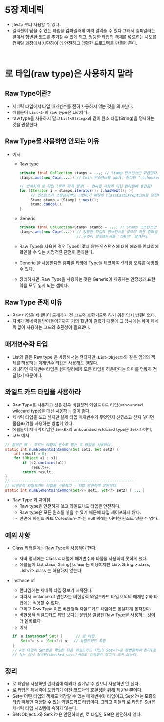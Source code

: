 # 5장 제네릭

- java5 부터 사용할 수 있다.
- 컬렉션이 담을 수 있는 타입을 컴파일러에 미리 알려줄 수 있다.그래서 컴파일러는 알아서 형변환 코드를 추가할 수 있게 되고, 엉뚱한 타입의 객체를 넣으려는 시도를 컴파일 과정에서 차단하여 더 안전하고 명확한 프로그램을 만들어 준다.

<br>

# 로 타입(raw type)은 사용하지 말라

## Raw Type이란?

- 제네릭 타입에서 타입 매개변수를 전혀 사용하지 않는 것을 의미한다.
- 예를들어 `List<E>`의 raw type은 List이다.
- raw type을 사용하지 말고 `List<String>`과 같이 원소 타입(String)을 명시하는 것을 권장한다.

## Raw Type을 사용하면 안되는 이유

- 예시
    - Raw type
        
        ```java
        private final Collection stamps = ...; // Stamp 인스턴스만 취급한다.
        stamps.add(new Coin(...)) // Coin 인스턴스를 add() 한다면 "unchecked call" 경고를 내뱉는다.
        
        // 반복자의 로 타입 (따라 하지 말것! - 컴파일 시점이 아닌 런타임때 발견됨)
        for (Iterator i = stamps.iterator(); i.hasNext(); ){
             // 인스턴스가 스탬프가아닌 코인이기 때문에 ClassCastException을 던진다.
             Stamp stamp = (Stamp) i.next(); 
             stamp.cancel();
        }
        ```
        
    - Generic
        
        ```java
        private final Collection<Stamp> stamps = ...; // Stamp 인스턴스만 취급한다.
        stamps.add(new Coin(...)) // 엉뚱한 타입의 인스턴스를 넣으려 하면 컴파일 오류가 발생하면
                                  // 무엇이 잘못됐는지를 '정확히' 알려준다.
        ```
        
    - Raw Type을 사용한 경우 Type이 맞지 않는 인스턴스에 대한 에러를 런타임에 확인할 수 있는 치명적인 단점이 존재한다.
    - Generic 을 사용한다면 컴파일 타임에 Type을 체크하여 런타임 오류를 예방할 수 있다.
    - 정리하자면, Raw Type을 사용하는 것은 Generic이 제공하는 안정성과 표현력을 모두 잃게 되는 셈이다.

## Raw Type 존재 이유

- Raw 타입은 제네릭이 도래하기 전 코드와 호환되도록 하기 위한 임시 방편이었다.
- 자바가 제네릭을 받아들이기까지 거의 10년이 걸렸기 때문에 그 당시에는 이미 제네릭 없이 사용하는 코드와 호환성이 필요했다.

## 매개변수화 타입

- List와 같은 Raw type 은 사용해서는 안되지만, `List<Object>`와 같은 임의의 객체를 허용하는 매개변수 타입은 사용해도 괜찮다.
- 왜냐하면 매개변수 타입은 컴파일러에게 모든 타입을 허용한다는 의미를 명확히 전달했기 때문이다.

## 와일드 카드 타입을 사용하라

- Raw Type을 사용하고 싶은 경우 비한정적 와일드카드 타입(unbounded wildcard type)을 대신 사용하는 것이 좋다.
- 제네릭 타입을 쓰고 싶지만 실제 타입 매개변수가 무엇인지 신경쓰고 싶지 않다면 물음표(?)룰 사용하는 방법이 있다.
- 예를들어 제네릭 타입인 `Set<E>`의 unbounded wildcard type은 `Set<?>`이다,
- 코드 예시

```java
// 잘못된 예 - 모르는 타입의 원소도 받는 로 타입을 사용했다.
static int numElementsInCommon(Set set1, Set set2) {
	int result = 0;
	for (Object o1 : s1)
		if (s2.contains(o1))
			result++;
		return result;
}
// --------------------------------------------------------
// 비한정적 와일드카드 타입을 사용하라 - 타입 안전하며 유연하다.
static int numElementsInCommon(Set<?> set1, Set<?> set2) { ... }
```

- Raw Type 과 차이점
    - Raw type은 안전하지 않고 와일드카드 타입은 안전하다.
    - Raw type은 모든 원소를 넣을 수 있기 때문에 타입 세이프하지 않다.
    - 반면에 와일드 카드 Collection<?>는 null 외에는 어떠한 원소도 넣을 수 없다.

## 예외 사항

- Class 리터럴에는 Raw Type을 사용해야 한다.
    - 자바 명세에는 Class 리터럴에 매개변수화 타입을 사용하지 못하게 했다.
    - 예를들어 List.class, String[].class 는 허용되지만 List<String.>.class, List<?>.class 는 허용하지 않는다.
- instance of
    - 런타임에는 제네릭 타입 정보가 지워진다.
    - 따라서 instance of 연산자는 비한정적 와일드카드 타입 이외의 매개변수화 타입에는 적용할 수 없다.
    - 그리고 Raw Type 이든 비한정적 와일드카드 타입이든 동일하게 동작한다.
    - 비한정적 외일드카드 타입 보다는 문법상 깔끔힌 Raw Type을 사용하는 것이 더 올바르다.
    - 예시
    
    ```java
    if (o instanceof Set) {      // 로 타입
    	Set<?> s = (Set<?>) o;  // 와일드카드 타입
    }
    // o의 타입이 Set임을 확인한 다음 와일드카드 타입인 Set<?>로 형변환해야 한다(로 타입인 Set이 아니다).
    // 이는 검사 형변환(checked cast)이므로 컴파일러 경고가 뜨지 않는다.
    ```
    

## 정리

- 로 타입을 사용하면 런타임에 예외가 일어날 수 있으니 사용하면 안 된다.
- 로 타입은 제네릭이 도입되기 이전 코드와의 호환성을 위해 제공될 뿐이다.
- Set<Object>는 어떤 타입의 객체도 저장할 수 있는 매개변수화 타입이고, Set<?>는 모종의 타입 객체만 저장할 수 있는 와일드카드 타입이다. 그리고 이들의 로 타입인 Set은 제네릭 타입 시스템에 속하지 않는다.
- Set<Object.>와 Set<?>은 안전하지만, 로 타입인 Set은 안전하지 않다.
